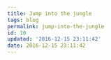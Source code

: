 ```yaml
---
title: Jump into the jungle
tags: blog
permalink: jump-into-the-jungle
id: 10
updated: '2016-12-15 23:11:42'
date: 2016-12-15 23:11:42
---
```


